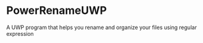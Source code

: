 # PowerRenameUWP

A UWP program that helps you rename and organize your files using regular expression
